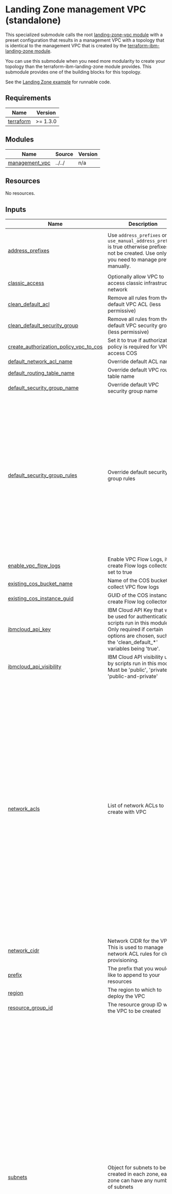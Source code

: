 # Landing Zone management VPC (standalone)

This specialized submodule calls the root [landing-zone-vpc module](../..) with a preset configuration that results in a management VPC with a topology that is identical to the management VPC that is created by the [terraform-ibm-landing-zone module](https://github.com/terraform-ibm-modules/terraform-ibm-landing-zone/tree/main).

You can use this submodule when you need more modularity to create your topology than the terraform-ibm-landing-zone module provides. This submodule provides one of the building blocks for this topology.

See the [Landing Zone example](../../examples/landing_zone/) for runnable code.

<!-- BEGINNING OF PRE-COMMIT-TERRAFORM DOCS HOOK -->
## Requirements

| Name | Version |
|------|---------|
| <a name="requirement_terraform"></a> [terraform](#requirement\_terraform) | >= 1.3.0 |

## Modules

| Name | Source | Version |
|------|--------|---------|
| <a name="module_management_vpc"></a> [management\_vpc](#module\_management\_vpc) | ../../ | n/a |

## Resources

No resources.

## Inputs

| Name | Description | Type | Default | Required |
|------|-------------|------|---------|:--------:|
| <a name="input_address_prefixes"></a> [address\_prefixes](#input\_address\_prefixes) | Use `address_prefixes` only if `use_manual_address_prefixes` is true otherwise prefixes will not be created. Use only if you need to manage prefixes manually. | <pre>object({<br>    zone-1 = optional(list(string))<br>    zone-2 = optional(list(string))<br>    zone-3 = optional(list(string))<br>  })</pre> | `null` | no |
| <a name="input_classic_access"></a> [classic\_access](#input\_classic\_access) | Optionally allow VPC to access classic infrastructure network | `bool` | `null` | no |
| <a name="input_clean_default_acl"></a> [clean\_default\_acl](#input\_clean\_default\_acl) | Remove all rules from the default VPC ACL (less permissive) | `bool` | `false` | no |
| <a name="input_clean_default_security_group"></a> [clean\_default\_security\_group](#input\_clean\_default\_security\_group) | Remove all rules from the default VPC security group (less permissive) | `bool` | `false` | no |
| <a name="input_create_authorization_policy_vpc_to_cos"></a> [create\_authorization\_policy\_vpc\_to\_cos](#input\_create\_authorization\_policy\_vpc\_to\_cos) | Set it to true if authorization policy is required for VPC to access COS | `bool` | `false` | no |
| <a name="input_default_network_acl_name"></a> [default\_network\_acl\_name](#input\_default\_network\_acl\_name) | Override default ACL name | `string` | `null` | no |
| <a name="input_default_routing_table_name"></a> [default\_routing\_table\_name](#input\_default\_routing\_table\_name) | Override default VPC routing table name | `string` | `null` | no |
| <a name="input_default_security_group_name"></a> [default\_security\_group\_name](#input\_default\_security\_group\_name) | Override default VPC security group name | `string` | `null` | no |
| <a name="input_default_security_group_rules"></a> [default\_security\_group\_rules](#input\_default\_security\_group\_rules) | Override default security group rules | <pre>list(<br>    object({<br>      name      = string<br>      direction = string<br>      remote    = string<br>      tcp = optional(<br>        object({<br>          port_max = optional(number)<br>          port_min = optional(number)<br>        })<br>      )<br>      udp = optional(<br>        object({<br>          port_max = optional(number)<br>          port_min = optional(number)<br>        })<br>      )<br>      icmp = optional(<br>        object({<br>          type = optional(number)<br>          code = optional(number)<br>        })<br>      )<br>    })<br>  )</pre> | `[]` | no |
| <a name="input_enable_vpc_flow_logs"></a> [enable\_vpc\_flow\_logs](#input\_enable\_vpc\_flow\_logs) | Enable VPC Flow Logs, it will create Flow logs collector if set to true | `bool` | `false` | no |
| <a name="input_existing_cos_bucket_name"></a> [existing\_cos\_bucket\_name](#input\_existing\_cos\_bucket\_name) | Name of the COS bucket to collect VPC flow logs | `string` | `null` | no |
| <a name="input_existing_cos_instance_guid"></a> [existing\_cos\_instance\_guid](#input\_existing\_cos\_instance\_guid) | GUID of the COS instance to create Flow log collector | `string` | `null` | no |
| <a name="input_ibmcloud_api_key"></a> [ibmcloud\_api\_key](#input\_ibmcloud\_api\_key) | IBM Cloud API Key that will be used for authentication in scripts run in this module. Only required if certain options are chosen, such as the 'clean\_default\_*' variables being 'true'. | `string` | `null` | no |
| <a name="input_ibmcloud_api_visibility"></a> [ibmcloud\_api\_visibility](#input\_ibmcloud\_api\_visibility) | IBM Cloud API visibility used by scripts run in this module. Must be 'public', 'private', or 'public-and-private' | `string` | `"public"` | no |
| <a name="input_network_acls"></a> [network\_acls](#input\_network\_acls) | List of network ACLs to create with VPC | <pre>list(<br>    object({<br>      name                         = string<br>      add_ibm_cloud_internal_rules = optional(bool)<br>      add_vpc_connectivity_rules   = optional(bool)<br>      prepend_ibm_rules            = optional(bool)<br>      rules = list(<br>        object({<br>          name        = string<br>          action      = string<br>          destination = string<br>          direction   = string<br>          source      = string<br>          tcp = optional(<br>            object({<br>              port_max        = optional(number)<br>              port_min        = optional(number)<br>              source_port_max = optional(number)<br>              source_port_min = optional(number)<br>            })<br>          )<br>          udp = optional(<br>            object({<br>              port_max        = optional(number)<br>              port_min        = optional(number)<br>              source_port_max = optional(number)<br>              source_port_min = optional(number)<br>            })<br>          )<br>          icmp = optional(<br>            object({<br>              type = optional(number)<br>              code = optional(number)<br>            })<br>          )<br>        })<br>      )<br>    })<br>  )</pre> | <pre>[<br>  {<br>    "add_ibm_cloud_internal_rules": true,<br>    "add_vpc_connectivity_rules": true,<br>    "name": "management-acl",<br>    "prepend_ibm_rules": true,<br>    "rules": []<br>  }<br>]</pre> | no |
| <a name="input_network_cidr"></a> [network\_cidr](#input\_network\_cidr) | Network CIDR for the VPC. This is used to manage network ACL rules for cluster provisioning. | `string` | `"10.0.0.0/8"` | no |
| <a name="input_prefix"></a> [prefix](#input\_prefix) | The prefix that you would like to append to your resources | `string` | `"management"` | no |
| <a name="input_region"></a> [region](#input\_region) | The region to which to deploy the VPC | `string` | `"au-syd"` | no |
| <a name="input_resource_group_id"></a> [resource\_group\_id](#input\_resource\_group\_id) | The resource group ID where the VPC to be created | `string` | n/a | yes |
| <a name="input_subnets"></a> [subnets](#input\_subnets) | Object for subnets to be created in each zone, each zone can have any number of subnets | <pre>object({<br>    zone-1 = list(object({<br>      name           = string<br>      cidr           = string<br>      public_gateway = optional(bool)<br>      acl_name       = string<br>    }))<br>    zone-2 = list(object({<br>      name           = string<br>      cidr           = string<br>      public_gateway = optional(bool)<br>      acl_name       = string<br>    }))<br>    zone-3 = list(object({<br>      name           = string<br>      cidr           = string<br>      public_gateway = optional(bool)<br>      acl_name       = string<br>    }))<br>  })</pre> | <pre>{<br>  "zone-1": [<br>    {<br>      "acl_name": "management-acl",<br>      "cidr": "10.10.10.0/24",<br>      "name": "vsi-zone-1",<br>      "public_gateway": false<br>    },<br>    {<br>      "acl_name": "management-acl",<br>      "cidr": "10.10.20.0/24",<br>      "name": "vpe-zone-1",<br>      "public_gateway": false<br>    },<br>    {<br>      "acl_name": "management-acl",<br>      "cidr": "10.10.30.0/24",<br>      "name": "vpn-zone-1",<br>      "public_gateway": false<br>    }<br>  ],<br>  "zone-2": [<br>    {<br>      "acl_name": "management-acl",<br>      "cidr": "10.20.10.0/24",<br>      "name": "vsi-zone-2",<br>      "public_gateway": false<br>    },<br>    {<br>      "acl_name": "management-acl",<br>      "cidr": "10.20.20.0/24",<br>      "name": "vpe-zone-2",<br>      "public_gateway": false<br>    }<br>  ],<br>  "zone-3": [<br>    {<br>      "acl_name": "management-acl",<br>      "cidr": "10.30.10.0/24",<br>      "name": "vsi-zone-3",<br>      "public_gateway": false<br>    },<br>    {<br>      "acl_name": "management-acl",<br>      "cidr": "10.30.20.0/24",<br>      "name": "vpe-zone-3",<br>      "public_gateway": false<br>    }<br>  ]<br>}</pre> | no |
| <a name="input_tags"></a> [tags](#input\_tags) | List of tags to apply to resources created by this module. | `list(string)` | `[]` | no |
| <a name="input_use_public_gateways"></a> [use\_public\_gateways](#input\_use\_public\_gateways) | For each `zone` that is set to `true`, a public gateway will be created in that zone | <pre>object({<br>    zone-1 = optional(bool)<br>    zone-2 = optional(bool)<br>    zone-3 = optional(bool)<br>  })</pre> | <pre>{<br>  "zone-1": false,<br>  "zone-2": false,<br>  "zone-3": false<br>}</pre> | no |

## Outputs

| Name | Description |
|------|-------------|
| <a name="output_vpc_crn"></a> [vpc\_crn](#output\_vpc\_crn) | CRN of VPC created |
| <a name="output_vpc_id"></a> [vpc\_id](#output\_vpc\_id) | ID of VPC created |
| <a name="output_vpc_name"></a> [vpc\_name](#output\_vpc\_name) | VPC name |
<!-- END OF PRE-COMMIT-TERRAFORM DOCS HOOK -->
